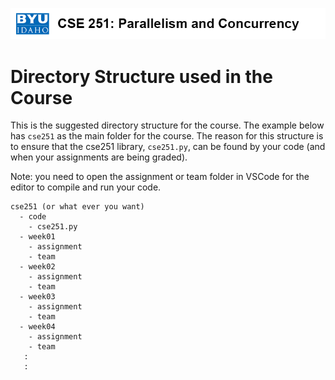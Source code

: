 ![](../site/banner.png)

# Directory Structure used in the Course


This is the suggested directory structure for the course.  The example below has `cse251` as the main folder for the course.  The reason for this structure is to ensure that the cse251 library, `cse251.py`, can be found by your code (and when your assignments are being graded).

Note: you need to open the assignment or team folder in VSCode for the editor to compile and run your code.

```text
cse251 (or what ever you want)
  - code
    - cse251.py
  - week01
    - assignment
    - team
  - week02
    - assignment
    - team
  - week03
    - assignment
    - team
  - week04
    - assignment
    - team
   :
   :
```
